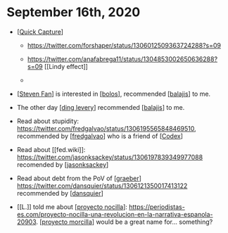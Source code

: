 # September 16th, 2020
- [[Quick Capture]]
    - https://twitter.com/forshaper/status/1306012509363724288?s=09


    - https://twitter.com/anafabrega11/status/1304853002650636288?s=09 [[Lindy effect]]
    - 


- [[Steven Fan]] is interested in [[bolos]], recommended [[balajis]] to me.
- The other day [[ding levery]] recommended [[balajis]] to me.
- Read about stupidity: https://twitter.com/fredgalvao/status/1306195565848469510, recommended by [[fredgalvao]] who is a friend of [[Codex]]
- Read about [[fed.wiki]]: https://twitter.com/jasonksackey/status/1306197839349977088 recomended by [[jasonksackey]]
- Read about debt from the PoV of [[graeber]] https://twitter.com/dansquier/status/1306121350017413122 recommended by [[dansquier]]
- [[L.]] told me about [[proyecto nocilla]]: https://periodistas-es.com/proyecto-nocilla-una-revolucion-en-la-narrativa-espanola-20903. [[proyecto morcilla]] would be a great name for... something?

[//begin]: # "Autogenerated link references for markdown compatibility"
[Codex]: ../codex.md "Codex"
[Quick Capture]: ../quick-capture.md "Quick Capture"
[bolos]: ../bolos.md "Bolos"
[balajis]: ../balajis.md "Balajis"
[ding levery]: ../ding-levery.md "Ding Levery"
[fredgalvao]: ../fredgalvao.md "Fredgalvao"
[Steven Fan]: ../steven-fan.md "Steven Fan"
[jasonksackey]: ../jasonksackey.md "Jasonksackey"
[graeber]: ../graeber.md "Graeber"
[dansquier]: ../dansquier.md "Dansquier"
[proyecto nocilla]: ../proyecto-nocilla.md "Proyecto Nocilla"
[proyecto morcilla]: ../proyecto-morcilla.md "Proyecto Morcilla"
[//end]: # "Autogenerated link references"